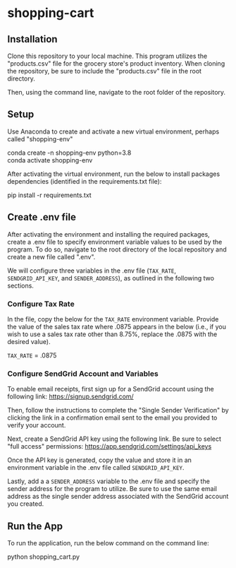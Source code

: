 # shopping-cart

## Installation
Clone this repository to your local machine. This program utilizes the "products.csv" file for the grocery store's product inventory. When cloning the repository, be sure to include the "products.csv" file in the root directory.

Then, using the command line, navigate to the root folder of the repository.

## Setup
Use Anaconda to create and activate a new virtual environment, perhaps called "shopping-env"

conda create -n shopping-env python=3.8  
conda activate shopping-env

After activating the virtual environment, run the below to install packages dependencies (identified in the requirements.txt file):

pip install -r requirements.txt 

## Create .env file

After activating the environment and installing the required packages, create a .env file to specify environment variable values to be used by the program. To do so, navigate to the root directory of the local repository and create a new file called ".env".

We will configure three variables in the .env file (`TAX_RATE`, `SENDGRID_API_KEY`, and `SENDER_ADDRESS`), as outlined in the following two sections.

### Configure Tax Rate

In the file, copy the below for the `TAX_RATE` environment variable. Provide the value of the sales tax rate where .0875 appears in the below (i.e., if you wish to use a sales tax rate other than 8.75%, replace the .0875 with the desired value).

`TAX_RATE` = .0875

### Configure SendGrid Account and Variables

To enable email receipts, first sign up for a SendGrid account using the following link: https://signup.sendgrid.com/

Then, follow the instructions to complete the "Single Sender Verification" by clicking the link in a confirmation email sent to the email you provided to verify your account.

Next, create a SendGrid API key using the following link. Be sure to select "full access" permissions: https://app.sendgrid.com/settings/api_keys

Once the API key is generated, copy the value and store it in an environment variable in the .env file called `SENDGRID_API_KEY`.

Lastly, add a a `SENDER_ADDRESS` variable to the .env file and specify the sender address for the program to utilize. Be sure to use the same email address as the single sender address associated with the SendGrid account you created.

## Run the App
To run the application, run the below command on the command line:

python shopping_cart.py